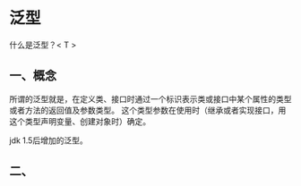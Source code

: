 # 泛型
什么是泛型？< T >

## 一、概念

所谓的泛型就是，在定义类、接口时通过一个标识表示类或接口中某个属性的类型
或者方法的返回值及参数类型。
这个类型参数在使用时（继承或者实现接口，用这个类型声明变量、创建对象时）确定。

jdk 1.5后增加的泛型。

## 二、



